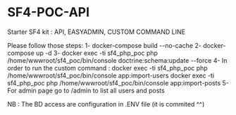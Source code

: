 # SF4-POC-API
Starter SF4 kit : API,  EASYADMIN, CUSTOM COMMAND LINE

Please follow those steps:
1- docker-compose build --no-cache
2- docker-compose up -d
3- docker exec -ti sf4_php_poc php /home/wwwroot/sf4_poc/bin/console doctrine:schema:update --force
4- In order to run the custom command : 
   docker exec -ti sf4_php_poc php /home/wwwroot/sf4_poc/bin/console app:import-users
   docker exec -ti sf4_php_poc php /home/wwwroot/sf4_poc/bin/console app:import-posts
5- For admin page go to /admin to list all users and posts
   
NB : The BD access are configuration in .ENV file (it is commited ^^)

